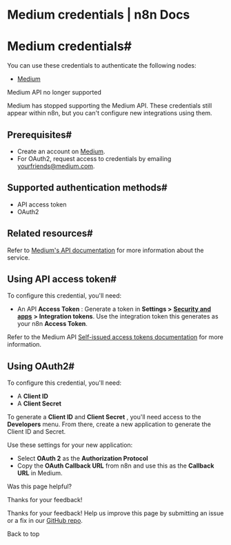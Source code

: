 # Medium credentials | n8n Docs

[ ](https://github.com/n8n-io/n8n-docs/edit/main/docs/integrations/builtin/credentials/medium.md "Edit this page")

# Medium credentials#

You can use these credentials to authenticate the following nodes:

  * [Medium](../../app-nodes/n8n-nodes-base.medium/)

Medium API no longer supported

Medium has stopped supporting the Medium API. These credentials still appear within n8n, but you can't configure new integrations using them.

## Prerequisites#

  * Create an account on [Medium](https://www.medium.com/).
  * For OAuth2, request access to credentials by emailing [yourfriends@medium.com](mailto:yourfriends@medium.com).

## Supported authentication methods#

  * API access token
  * OAuth2

## Related resources#

Refer to [Medium's API documentation](https://github.com/Medium/medium-api-docs) for more information about the service.

## Using API access token#

To configure this credential, you'll need:

  * An API **Access Token** : Generate a token in **Settings >** [**Security and apps**](https://medium.com/me/settings/security) **> Integration tokens**. Use the integration token this generates as your n8n **Access Token**.

Refer to the Medium API [Self-issued access tokens documentation](https://github.com/Medium/medium-api-docs?tab=readme-ov-file#21-self-issued-access-tokens) for more information.

## Using OAuth2#

To configure this credential, you'll need:

  * A **Client ID**
  * A **Client Secret**

To generate a **Client ID** and **Client Secret** , you'll need access to the **Developers** menu. From there, create a new application to generate the Client ID and Secret.

Use these settings for your new application:

  * Select **OAuth 2** as the **Authorization Protocol**
  * Copy the **OAuth Callback URL** from n8n and use this as the **Callback URL** in Medium.

Was this page helpful? 

Thanks for your feedback! 

Thanks for your feedback! Help us improve this page by submitting an issue or a fix in our [GitHub repo](https://github.com/n8n-io/n8n-docs). 

Back to top